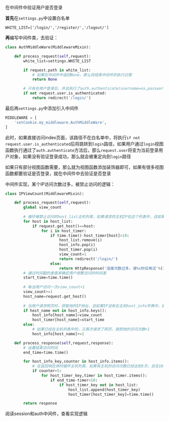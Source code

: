 在中间件中验证用户是否登录

**首先**在`settings.py`中设置白名单

`WHITE_LIST=['/login/','/register/','/logout/']`



**再**编写中间件类，去验证：

```python
class AuthMiddleWare(MiddlewareMixin):

    def process_request(self,request):
        white_list=settings.WHITE_LIST

        if request.path in white_list:
            # 如果在中间件中返回None，那么将结束中间件的执行过程
            return None

        # 只有在用户登录后，并且执行了auth.authenticate(username=xx,password=xx)后，request.user才是当前登录用户，否则为匿名用户。如果没有登录成功，那么将重定向到登录页面
        if not request.user.is_authenticated:
            return redirect('/login/')
```



最后再`settings.py`中添加引入中间件

```python
MIDDLEWARE = [
    'setCookie.my_middleware.AuthMiddleWare',
]
```



此时，如果直接访问index页面，该路径不在白名单中，将执行`if not request.user.is_authenticated`后将跳转到`login`路径，如果用户通过`login`视图函数执行通过了`auth.authenticate`方法后，那么`request.user`将变为当前登录用户对象，如果没有验证登录成功，那么就会被重定向到`login`路径



如果只有部分视图函数需要，那么就为视图函数添加装饰器即可，如果有很多视图函数都要验证是否登录，就在中间件中去验证是否登录



中间件实现，某个IP访问次数过多，被禁止访问的逻辑：

```python
class IPViewCount(MiddlewareMixin):

    def process_request(self,request):
        global view_count
		
        # 循环被禁止访问的host_list主机列表，如果请求的主机IP在这个列表中，且如果被禁止访问超过了10秒就为其解封，重定向到login页面，如果被禁止访问的时间还没到10秒，那么就告知用户多少秒后可以正常访问
        for host in host_list:
            if request.get_host()==host:
                for i in host_timer:
                    if time.time()-host_timer[host]>10:
                        host_list.remove(i)
                        host_info.pop(i)
                        host_timer.pop(i)
                        view_count=1
                        return redirect('/login/')
                    else:
                        return HttpResponse('连接次数过多，请%s秒后再试'%(10-int(time.time()-host_timer[host])))
        # 通过时间戳的差值来确定用户频繁访问的时间差
        start_time=time.time()
        
        # 每当用户访问一次view_count+1
        view_count+=1
        host_name=request.get_host()
        
        # 当用户请求网页时，获取他的IP地址，且如果IP没有在主机host_info字典中，就将其添加到该字典中，并设置{host_name:访问次数}，以及host_timer字典中的{host_name:开始时间}
        if host_name not in host_info.keys():
            host_info[host_name]=view_count
            host_timer[host_name]=start_time
        else:
            # 如果已经在主机列表中的，又再次请求了网页，就把他的访问次数+1
            host_info[host_name]+=1

    def process_response(self,request,response):
        # 设置结束访问时间
        end_time=time.time()

        for host_info_key,counter in host_info.items():
            # 在返回响应体时循环主机列表，如果有主机的访问次数已经达到5次，且在10秒之内的，将将其添加到host_list列表中，并在host_timer字典中将该主机的值设置为当前时间戳，也就是准备禁止访问的时间
            if counter>5:
                for host_timer_key,timer in host_timer.items():
                    if end_time-timer<10:
                        if host_timer_key not in host_list:
                            host_list.append(host_timer_key)
                            host_timer[host_timer_key]=time.time()

        return response
```





阅读session和auth中间件，查看实现逻辑